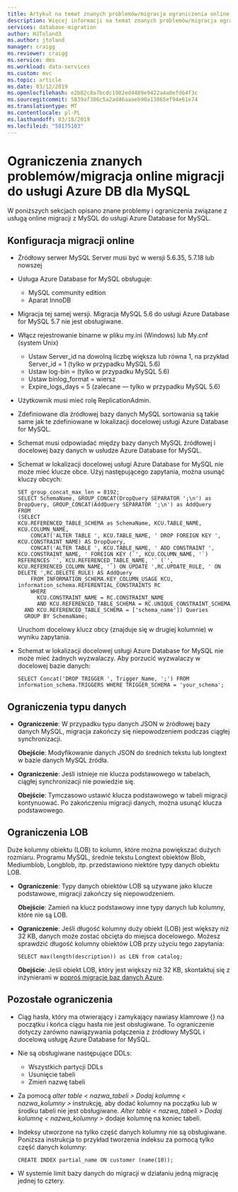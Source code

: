 ```yaml
---
title: Artykuł na temat znanych problemów/migracja ograniczenia online migracji do usługi Azure Database for MySQL | Dokumentacja firmy Microsoft
description: Więcej informacji na temat znanych problemów/migracja ograniczenia online migracji do usługi Azure Database for MySQL.
services: database-migration
author: HJToland3
ms.author: jtoland
manager: craigg
ms.reviewer: craigg
ms.service: dms
ms.workload: data-services
ms.custom: mvc
ms.topic: article
ms.date: 03/12/2019
ms.openlocfilehash: e2b82c8a7bcdc1982ed4489e9422a4a0efd64f3c
ms.sourcegitcommit: 5839af386c5a2ad46aaaeb90a13065ef94e61e74
ms.translationtype: MT
ms.contentlocale: pl-PL
ms.lasthandoff: 03/18/2019
ms.locfileid: "58175103"
---
```

# <a name="known-issuesmigration-limitations-with-online-migrations-to-azure-db-for-mysql"></a>Ograniczenia znanych problemów/migracja online migracji do usługi Azure DB dla MySQL

W poniższych sekcjach opisano znane problemy i ograniczenia związane z usługą online migracji z MySQL do usługi Azure Database for MySQL. 

## <a name="online-migration-configuration"></a>Konfiguracja migracji online
- Źródłowy serwer MySQL Server musi być w wersji 5.6.35, 5.7.18 lub nowszej
- Usługa Azure Database for MySQL obsługuje:
    - MySQL community edition
    - Aparat InnoDB
- Migracja tej samej wersji. Migracja MySQL 5.6 do usługi Azure Database for MySQL 5.7 nie jest obsługiwane.
- Włącz rejestrowanie binarne w pliku my.ini (Windows) lub My.cnf (system Unix)
    - Ustaw Server_id na dowolną liczbę większa lub równa 1, na przykład Server_id = 1 (tylko w przypadku MySQL 5.6)
    - Ustaw log-bin = <path> (tylko w przypadku MySQL 5.6)
    - Ustaw binlog_format = wiersz
    - Expire_logs_days = 5 (zalecane — tylko w przypadku MySQL 5.6)
- Użytkownik musi mieć rolę ReplicationAdmin.
- Zdefiniowane dla źródłowej bazy danych MySQL sortowania są takie same jak te zdefiniowane w lokalizacji docelowej usługi Azure Database for MySQL.
- Schemat musi odpowiadać między bazy danych MySQL źródłowej i docelowej bazy danych w usłudze Azure Database for MySQL.
- Schemat w lokalizacji docelowej usługi Azure Database for MySQL nie może mieć klucze obce. Użyj następującego zapytania, można usunąć kluczy obcych:
    ```
    SET group_concat_max_len = 8192;
    SELECT SchemaName, GROUP_CONCAT(DropQuery SEPARATOR ';\n') as DropQuery, GROUP_CONCAT(AddQuery SEPARATOR ';\n') as AddQuery
    FROM
    (SELECT 
    KCU.REFERENCED_TABLE_SCHEMA as SchemaName, KCU.TABLE_NAME, KCU.COLUMN_NAME,
        CONCAT('ALTER TABLE ', KCU.TABLE_NAME, ' DROP FOREIGN KEY ', KCU.CONSTRAINT_NAME) AS DropQuery,
        CONCAT('ALTER TABLE ', KCU.TABLE_NAME, ' ADD CONSTRAINT ', KCU.CONSTRAINT_NAME, ' FOREIGN KEY (`', KCU.COLUMN_NAME, '`) REFERENCES `', KCU.REFERENCED_TABLE_NAME, '` (`', KCU.REFERENCED_COLUMN_NAME, '`) ON UPDATE ',RC.UPDATE_RULE, ' ON DELETE ',RC.DELETE_RULE) AS AddQuery
        FROM INFORMATION_SCHEMA.KEY_COLUMN_USAGE KCU, information_schema.REFERENTIAL_CONSTRAINTS RC
        WHERE
          KCU.CONSTRAINT_NAME = RC.CONSTRAINT_NAME
          AND KCU.REFERENCED_TABLE_SCHEMA = RC.UNIQUE_CONSTRAINT_SCHEMA
      AND KCU.REFERENCED_TABLE_SCHEMA = ['schema_name']) Queries
      GROUP BY SchemaName;
    ```

    Uruchom docelowy klucz obcy (znajduje się w drugiej kolumnie) w wyniku zapytania.
- Schemat w lokalizacji docelowej usługi Azure Database for MySQL nie może mieć żadnych wyzwalaczy. Aby porzucić wyzwalaczy w docelowej bazie danych:
    ```
    SELECT Concat('DROP TRIGGER ', Trigger_Name, ';') FROM  information_schema.TRIGGERS WHERE TRIGGER_SCHEMA = 'your_schema';
    ```

## <a name="datatype-limitations"></a>Ograniczenia typu danych
- **Ograniczenie**: W przypadku typu danych JSON w źródłowej bazy danych MySQL, migracja zakończy się niepowodzeniem podczas ciągłej synchronizacji.

    **Obejście**: Modyfikowanie danych JSON do średnich tekstu lub longtext w bazie danych MySQL źródła.

- **Ograniczenie**: Jeśli istnieje nie klucza podstawowego w tabelach, ciągłej synchronizacji nie powiedzie się.
 
    **Obejście**: Tymczasowo ustawić klucza podstawowego w tabeli migracji kontynuować. Po zakończeniu migracji danych, można usunąć klucza podstawowego.

## <a name="lob-limitations"></a>Ograniczenia LOB
Duże kolumny obiektu (LOB) to kolumn, które można powiększać dużych rozmiaru. Programu MySQL, średnie tekstu Longtext obiektów Blob, Mediumblob, Longblob, itp. przedstawiono niektóre typy danych obiektu LOB.

- **Ograniczenie**: Typy danych obiektów LOB są używane jako klucze podstawowe, migracji zakończy się niepowodzeniem.

    **Obejście**: Zamień na klucz podstawowy inne typy danych lub kolumny, które nie są LOB.

- **Ograniczenie**: Jeśli długość kolumny duży obiekt (LOB) jest większy niż 32 KB, danych może zostać obcięta do miejsca docelowego. Możesz sprawdzić długość kolumny obiektów LOB przy użyciu tego zapytania:
    ```
    SELECT max(length(description)) as LEN from catalog;
    ```

    **Obejście**: Jeśli obiekt LOB, który jest większy niż 32 KB, skontaktuj się z inżynierami w [poproś migracje baz danych Azure](mailto:AskAzureDatabaseMigrations@service.microsoft.com). 

## <a name="other-limitations"></a>Pozostałe ograniczenia
- Ciąg hasła, który ma otwierający i zamykający nawiasy klamrowe {} na początku i końca ciągu hasła nie jest obsługiwane. To ograniczenie dotyczy zarówno nawiązywania połączenia z źródłowy MySQL i docelową usługę Azure Database for MySQL.
- Nie są obsługiwane następujące DDLs:
    - Wszystkich partycji DDLs
    - Usunięcie tabeli
    - Zmień nazwę tabeli
- Za pomocą *alter table < nazwa_tabeli > Dodaj kolumnę < nazwa_kolumny >* instrukcję, aby dodać kolumny na początku lub w środku tabeli nie jest obsługiwane. *Alter table < nazwa_tabeli > Dodaj kolumnę < nazwa_kolumny >* dodaje kolumnę na koniec tabeli.
- Indeksy utworzone na tylko część danych kolumny nie są obsługiwane. Poniższa instrukcja to przykład tworzenia indeksu za pomocą tylko część danych kolumny:
    ``` 
    CREATE INDEX partial_name ON customer (name(10));
    ```

- W systemie limit bazy danych do migracji w działaniu jedną migrację jednej to cztery.

